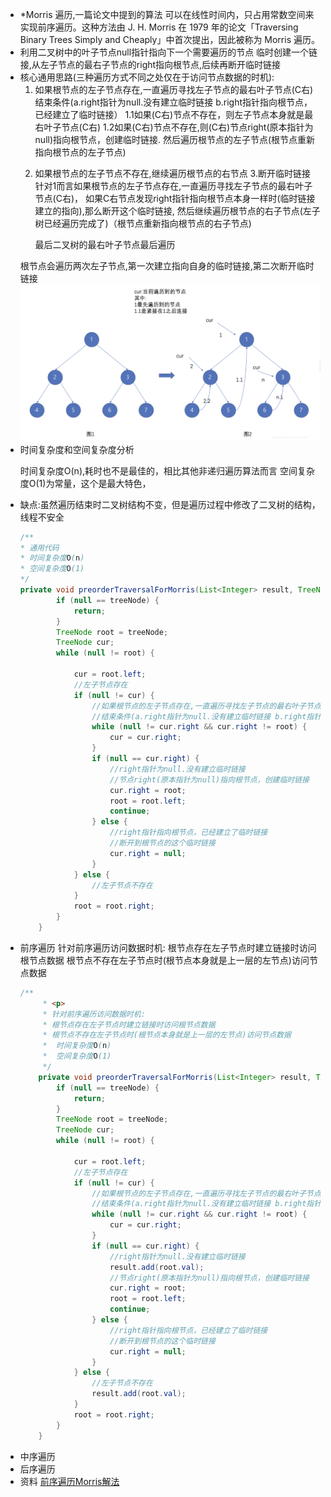 - *Morris 遍历,一篇论文中提到的算法
  可以在线性时间内，只占用常数空间来实现前序遍历。这种方法由 J. H. Morris 在 1979 年的论文「Traversing Binary Trees Simply and Cheaply」中首次提出，因此被称为 Morris 遍历。
- 利用二叉树中的叶子节点null指针指向下一个需要遍历的节点
        临时创建一个链接,从左子节点的最右子节点的right指向根节点,后续再断开临时链接
- 核心通用思路(三种遍历方式不同之处仅在于访问节点数据的时机):
  1. 如果根节点的左子节点存在,一直遍历寻找左子节点的最右叶子节点(C右)
     结束条件(a.right指针为null.没有建立临时链接 b.right指针指向根节点，已经建立了临时链接）
        1.1如果(C右)节点不存在，则左子节点本身就是最右叶子节点(C右)
        1.2如果(C右)节点不存在,则(C右)节点right(原本指针为null)指向根节点，创建临时链接.
        然后遍历根节点的左子节点(根节点重新指向根节点的左子节点)
        <p>
  2. 如果根节点的左子节点不存在,继续遍历根节点的右节点
  3.断开临时链接
        针对1而言如果根节点的左子节点存在,一直遍历寻找左子节点的最右叶子节点(C右)，
        如果C右节点发现right指针指向根节点本身一样时(临时链接建立的指向),那么断开这个临时链接,
        然后继续遍历根节点的右子节点(左子树已经遍历完成了)（根节点重新指向根节点的右子节点)
        <p>
        最后二叉树的最右叶子节点最后遍历
        <p>
  根节点会遍历两次左子节点,第一次建立指向自身的临时链接,第二次断开临时链接
  ![Morris遍历分析图](../assets/截屏2022-05-25_下午6.41.46_1653480475956_0.png)
- 时间复杂度和空间复杂度分析
        <p>
        时间复杂度O(n),耗时也不是最佳的，相比其他非递归遍历算法而言
        空间复杂度O(1)为常量，这个是最大特色，
- 缺点:虽然遍历结束时二叉树结构不变，但是遍历过程中修改了二叉树的结构，线程不安全
  ```java
  /**
  * 通用代码
  * 时间复杂度O(n)
  * 空间复杂度O(1)
  */
  private void preorderTraversalForMorris(List<Integer> result, TreeNode treeNode) {
          if (null == treeNode) {
              return;
          }
          TreeNode root = treeNode;
          TreeNode cur;
          while (null != root) {
  
              cur = root.left;
              //左子节点存在
              if (null != cur) {
                  //如果根节点的左子节点存在,一直遍历寻找左子节点的最右叶子节点(C右)
                  //结束条件(a.right指针为null.没有建立临时链接 b.right指针指向根节点，已经建立了临时链接）
                  while (null != cur.right && cur.right != root) {
                      cur = cur.right;
                  }
                  if (null == cur.right) {
                      //right指针为null.没有建立临时链接
                      //节点right(原本指针为null)指向根节点，创建临时链接
                      cur.right = root;
                      root = root.left;
                      continue;
                  } else {
                      //right指针指向根节点，已经建立了临时链接
                      //断开到根节点的这个临时链接
                      cur.right = null;
                  }
              } else {
                  //左子节点不存在
              }
              root = root.right;
          }
      }
  ```
- 前序遍历
  针对前序遍历访问数据时机:
        根节点存在左子节点时建立链接时访问根节点数据
        根节点不存在左子节点时(根节点本身就是上一层的左节点)访问节点数据
  ```java
  /**
       * <p>
       * 针对前序遍历访问数据时机:
       * 根节点存在左子节点时建立链接时访问根节点数据
       * 根节点不存在左子节点时(根节点本身就是上一层的左节点)访问节点数据
       *  时间复杂度O(n)
       *  空间复杂度O(1)
       */
      private void preorderTraversalForMorris(List<Integer> result, TreeNode treeNode) {
          if (null == treeNode) {
              return;
          }
          TreeNode root = treeNode;
          TreeNode cur;
          while (null != root) {
              
              cur = root.left;
              //左子节点存在
              if (null != cur) {
                  //如果根节点的左子节点存在,一直遍历寻找左子节点的最右叶子节点(C右)
                  //结束条件(a.right指针为null.没有建立临时链接 b.right指针指向根节点，已经建立了临时链接）
                  while (null != cur.right && cur.right != root) {
                      cur = cur.right;
                  }
                  if (null == cur.right) {
                      //right指针为null.没有建立临时链接
                      result.add(root.val);
                      //节点right(原本指针为null)指向根节点，创建临时链接
                      cur.right = root;
                      root = root.left;
                      continue;
                  } else {
                      //right指针指向根节点，已经建立了临时链接
                      //断开到根节点的这个临时链接
                      cur.right = null;
                  }
              } else {
                  //左子节点不存在
                  result.add(root.val);
              }
              root = root.right;
          }
      }
  ```
- 中序遍历
- 后序遍历
- 资料
  [前序遍历Morris解法](https://leetcode.cn/problems/binary-tree-preorder-traversal/solution/leetcodesuan-fa-xiu-lian-dong-hua-yan-shi-xbian-2/)
